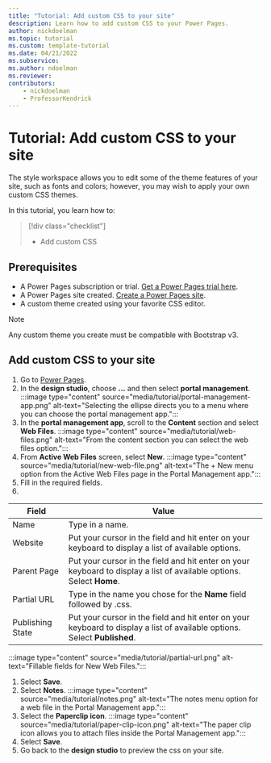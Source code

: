```yaml
---
title: "Tutorial: Add custom CSS to your site"
description: Learn how to add custom CSS to your Power Pages.
author: nickdoelman
ms.topic: tutorial
ms.custom: template-tutorial
ms.date: 04/21/2022
ms.subservice:
ms.author: ndoelman 
ms.reviewer: 
contributors:
    - nickdoelman
    - ProfessorKendrick
---
```

# Tutorial: Add custom CSS to your site 

The style workspace allows you to edit some of the theme features of your site, such as fonts and colors; however, you may wish to apply your own custom CSS themes.  

In this tutorial, you learn how to:

> [!div class="checklist"]
> * Add custom CSS

## Prerequisites

- A Power Pages subscription or trial. [Get a Power Pages trial here](trial-signup.md).
- A Power Pages site created. [Create a Power Pages site](create-manage.md).
- A custom theme created using your favorite CSS editor.

> [!NOTE]  
> Any custom theme you create must be compatible with Bootstrap v3.

## Add custom CSS to your site

1. Go to [Power Pages](https://make.powerpages.microsoft.com/).
1. In the **design studio**, choose **...** and then select **portal management**.
    :::image type="content" source="media/tutorial/portal-management-app.png" alt-text="Selecting the ellipse directs you to a menu where you can choose the portal management app.":::
1. In the **portal management app**, scroll to the **Content** section and select **Web Files**.
    :::image type="content" source="media/tutorial/web-files.png" alt-text="From the content section you can select the web files option.":::
1. From **Active Web Files** screen, select **New**.
    :::image type="content" source="media/tutorial/new-web-file.png" alt-text="The + New menu option from the Active Web Files page in the Portal Management app.":::
1.   Fill in the required fields. 
1. 
|Field  |Value  |
|---------|---------|
|Name     |Type in a name.         |
|Website     |Put your cursor in the field and hit enter on your keyboard to display a list of available options.         |
|Parent Page    |Put your cursor in the field and hit enter on your keyboard to display a list of available options.  Select **Home**.         |
|Partial URL    |Type in the name you chose for the **Name** field followed by .css.         |
|Publishing State|Put your cursor in the field and hit enter on your keyboard to display a list of available options.  Select **Published**.|

:::image type="content" source="media/tutorial/partial-url.png" alt-text="Fillable fields for New Web Files.":::

1. Select **Save**.
1. Select **Notes**.
    :::image type="content" source="media/tutorial/notes.png" alt-text="The notes menu option for a web file in the Portal Management app.":::
1. Select the **Paperclip icon**.
    :::image type="content" source="media/tutorial/paper-clip-icon.png" alt-text="The paper clip icon allows you to attach files inside the Portal Management app.":::
1. Select **Save**.
1. Go back to the **design studio** to preview the css on your site.
